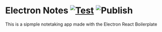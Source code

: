 # Electron Notes [![Test](https://github.com/lavalleeale/electronNotes/actions/workflows/test.yml/badge.svg)](https://github.com/lavalleeale/electronNotes/actions/workflows/test.yml) ![Publish](https://github.com/lavalleeale/electronNotes/actions/workflows/publish.yml/badge.svg?branch=v1.1.7)

This is a sipmple notetaking app made with the Electron React Boilerplate
